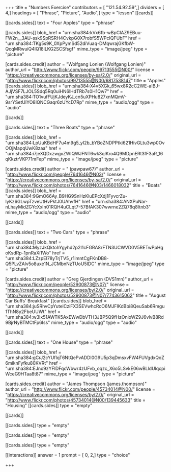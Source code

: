 +++
title = "Numbers Exercise"
contributors = [ "121.54.92.59",]
dividers = [ 4,]
headings = [ "Phrase", "Picture", "Audio",]
type = "lesson"
[[cards]]

[[cards.sides]]
text = "Four Apples"
type = "phrase"

[[cards.sides]]
blob_href = "urn:sha384:kVx6fb-wBpCIAZ9EBuu-FW2n__3AU-ssk9SpRSRH4CvkpG0X7robfS5WPcIQFUbF"
href = "urn:sha384:TKg5s9K_0XpPymSd52diVuaq-DMqwrajGKfbW-QcqMRwuiQ4lQ18lLKG2SCSfsgf"
mime_type = "image/jpeg"
type = "picture"

[cards.sides.credit]
author = "Wolfgang Lonien (Wolfgang Lonien)"
author_url = "http://www.flickr.com/people/99713555@N00/"
license = "https://creativecommons.org/licenses/by-sa/2.0/"
original_url = "http://www.flickr.com/photos/99713555@N00/6817538147"
title = "Apples"
[[cards.sides]]
blob_href = "urn:sha384:X4v5XGk_65wx8R2cC2WE-aIBJ-AJjVSF7LJOL5Sdq5Rq0uiHN6lHdTRb7s0H1Qw7"
href = "urn:sha384:TO1vufFUjKJdeyKJ_cn5uXPHu827xnMQmV-9srYSetUlYO8IQNCGaqr6zUYcD7Rp"
mime_type = "audio/ogg"
type = "audio"

[[cards]]

[[cards.sides]]
text = "Three Boats"
type = "phrase"

[[cards.sides]]
blob_href = "urn:sha384:LpUuKBdHF7u4m9g5_yI2b_bYBoZNDPPtki621HivGLtu3wp0OvOOjMapqUwK8zaa"
href = "urn:sha384:i7jeXQDxzwgxZWIQWJFNT6wk3qIKro4Q9MDpnERt3fF3aR_16qKkztrVKP71mFep"
mime_type = "image/jpeg"
type = "picture"

[cards.sides.credit]
author = " (pawpaw67)"
author_url = "http://www.flickr.com/people/7641646@N03/"
license = "https://creativecommons.org/licenses/by-sa/2.0/"
original_url = "http://www.flickr.com/photos/7641646@N03/1466018032"
title = "Boats"
[[cards.sides]]
blob_href = "urn:sha384:9GmO66Ay_B9HG9SnHzKluEPcXdj1FyvcrZu-IyKz6GLwpTzveUtHvPktJ0UAhvfH"
href = "urn:sha384:ANXPuNar-nLhayMidZGYcXxIn01RQH4uCLqt7-57BfAK307wwrne2ZQ78q8Itnb3"
mime_type = "audio/ogg"
type = "audio"

[[cards]]

[[cards.sides]]
text = "Two Cars"
type = "phrase"

[[cards.sides]]
blob_href = "urn:sha384:MyzJkQktohYgyhd2p2I1cFGRA8rFTN3UCWVD0V5RETwPpHgoKsdRp-1pnRaXi1Wo"
href = "urn:sha384:LZzpEI78yTrjTV5_r1imntCgFKnDB8-Q5PLvZAlv5o8uxe1N_JCMbnNzTUoU5IDC"
mime_type = "image/jpeg"
type = "picture"

[cards.sides.credit]
author = "Greg Gjerdingen (DVS1mn)"
author_url = "http://www.flickr.com/people/52900873@N07/"
license = "https://creativecommons.org/licenses/by/2.0/"
original_url = "http://www.flickr.com/photos/52900873@N07/7743615062"
title = "August Car Buffs' Breakfast"
[[cards.sides]]
blob_href = "urn:sha384:juSRhvCpYutelCziFX3SEVwhcRcO6MJFIKdBbi8QeuSab6Rmgu1ThN8y2FbeUUWt"
href = "urn:sha384:w3Ix51AWTK5AxEWwDbVTH3JBP5Q9fHzOnioWZ9J6vlvB8Rd9BjrNyBTMCtFp6Iss"
mime_type = "audio/ogg"
type = "audio"

[[cards]]

[[cards.sides]]
text = "One House"
type = "phrase"

[[cards.sides]]
blob_href = "urn:sha384:gCrJ2cYUfIqT6NtQePvADDI0G9U5p3qDmsxvFW4FUVgdxQoZ6miknFyfku80KVRt"
href = "urn:sha384:EJno9zYFIDFqcWbwr4zUFvb_oqzc_X6o5LSvkE06wBLldUlqcpiWceG9HTaa8t87"
mime_type = "image/jpeg"
type = "picture"

[cards.sides.credit]
author = "James Thompson (james.thompson)"
author_url = "http://www.flickr.com/people/45734014@N00/"
license = "https://creativecommons.org/licenses/by/2.0/"
original_url = "http://www.flickr.com/photos/45734014@N00/139445633"
title = "Housing"
[[cards.sides]]
type = "empty"

[[cards]]

[[cards.sides]]
type = "empty"

[[cards.sides]]
type = "empty"

[[cards.sides]]
type = "empty"

[[interactions]]
answer = 1
prompt = [ 0, 2,]
type = "choice"

+++
